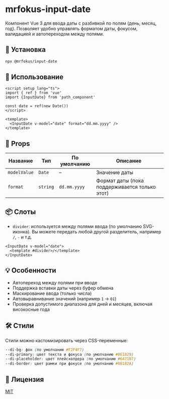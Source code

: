 # mrfokus-input-date

Компонент Vue 3 для ввода даты с разбивкой по полям (день, месяц, год). Позволяет удобно управлять форматом даты, фокусом, валидацией и автопереходом между полями.

## 🧩 Установка

```bash
npx @mrfokus/input-date
```

## 🚀 Использование

```vue
<script setup lang="ts">
import { ref } from 'vue'
import {InputDate} from 'path_component'

const date = ref(new Date())
</script>

<template>
  <InputDate v-model="date" format="dd.mm.yyyy" />
</template>
```

## 🎯 Props

| Название      | Тип       | По умолчанию  | Описание                                       |
|---------------|-----------|----------------|------------------------------------------------|
| `modelValue`  | `Date`    | –              | Значение даты                                  |
| `format`      | `string`  | `dd.mm.yyyy`   | Формат даты (пока поддерживается только этот)  |

## 📦 Слоты

- `divider`: используется между полями ввода (по умолчанию SVG-иконка). Вы можете передать любой другой разделитель, например `/`, `-` и т.д.

```vue
<InputDate v-model="date">
  <template #divider>/</template>
</InputDate>
```

## 💡 Особенности

- Автопереход между полями при вводе
- Поддержка вставки даты через буфер обмена
- Маскирование ввода (только числа)
- Автовыравнивание значений (например `1` → `01`)
- Проверка допустимого диапазона для дней и месяцев, включая високосные года

## 🛠️ Стили

Стили можно кастомизировать через CSS-переменные:

```css
--di-bg: фон (по умолчанию #F2F4F7)
--di-primary: цвет текста и фокуса (по умолчанию #0E1829)
--di-placeholder: цвет плейсхолдера (по умолчанию #647187)
--di-border: цвет рамки при фокусе (по умолчанию #0B182A)
```

## 📃 Лицензия

[MIT](./LICENSE)
